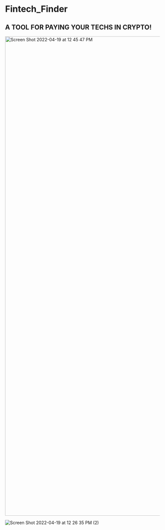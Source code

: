 # Fintech_Finder

## A TOOL FOR PAYING YOUR TECHS IN CRYPTO!


<img width="1560" alt="Screen Shot 2022-04-19 at 12 45 47 PM" src="https://user-images.githubusercontent.com/94722790/164054343-b0811a02-d59e-4cb3-8e25-65b5d4afbee0.png">


![Screen Shot 2022-04-19 at 12 26 35 PM (2)](https://user-images.githubusercontent.com/94722790/164054950-25753874-4c2e-4025-b40d-a5cd91ccb3f1.png)
